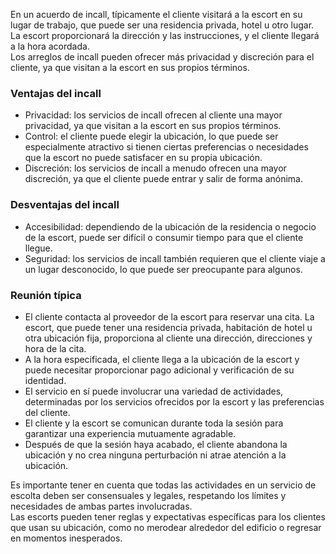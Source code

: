 En un acuerdo de incall, típicamente el cliente visitará a la escort en su lugar de trabajo, que puede ser una residencia privada, hotel u otro lugar.  
La escort proporcionará la dirección y las instrucciones, y el cliente llegará a la hora acordada.  
Los arreglos de incall pueden ofrecer más privacidad y discreción para el cliente, ya que visitan a la escort en sus propios términos.  

### Ventajas del incall  
- Privacidad: los servicios de incall ofrecen al cliente una mayor privacidad, ya que visitan a la escort en sus propios términos.  
- Control: el cliente puede elegir la ubicación, lo que puede ser especialmente atractivo si tienen ciertas preferencias o necesidades que la escort no puede satisfacer en su propia ubicación.  
- Discreción: los servicios de incall a menudo ofrecen una mayor discreción, ya que el cliente puede entrar y salir de forma anónima.  

### Desventajas del incall
- Accesibilidad: dependiendo de la ubicación de la residencia o negocio de la escort, puede ser difícil o consumir tiempo para que el cliente llegue.  
- Seguridad: los servicios de incall también requieren que el cliente viaje a un lugar desconocido, lo que puede ser preocupante para algunos.  

### Reunión típica  
- El cliente contacta al proveedor de la escort para reservar una cita. La escort, que puede tener una residencia privada, habitación de hotel u otra ubicación fija, proporciona al cliente una dirección, direcciones y hora de la cita.  
- A la hora especificada, el cliente llega a la ubicación de la escort y puede necesitar proporcionar pago adicional y verificación de su identidad.  
- El servicio en sí puede involucrar una variedad de actividades, determinadas por los servicios ofrecidos por la escort y las preferencias del cliente.  
- El cliente y la escort se comunican durante toda la sesión para garantizar una experiencia mutuamente agradable.  
- Después de que la sesión haya acabado, el cliente abandona la ubicación y no crea ninguna perturbación ni atrae atención a la ubicación.  

Es importante tener en cuenta que todas las actividades en un servicio de escolta deben ser consensuales y legales, respetando los límites y necesidades de ambas partes involucradas.  
Las escorts pueden tener reglas y expectativas específicas para los clientes que usan su ubicación, como no merodear alrededor del edificio o regresar en momentos inesperados.